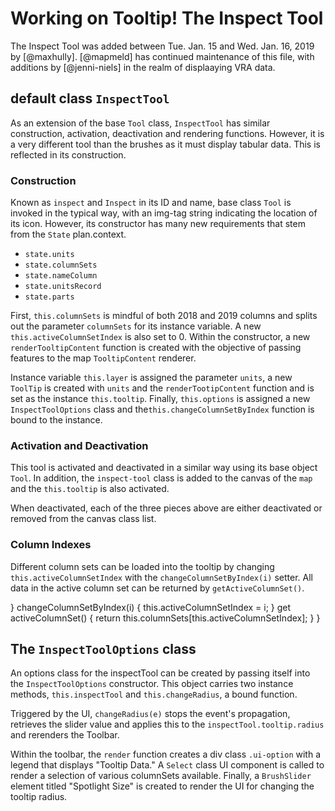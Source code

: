 # Working on Tooltip! The Inspect Tool

The Inspect Tool was added between Tue. Jan. 15 and Wed. Jan. 16, 2019 by
[@maxhully]. [@mapmeld] has continued maintenance of this file, with additions
by [@jenni-niels] in the realm of displaaying VRA data.

## default class `InspectTool`

As an extension of the base `Tool` class, `InspectTool` has similar construction,
activation, deactivation and rendering functions. However, it is a very
different tool than the brushes as it must display tabular data. This is reflected
in its construction.

### Construction

Known as `inspect` and `Inspect` in its ID and name, base class `Tool`
is invoked in the typical way, with an img-tag string indicating the 
location of its icon. However, its constructor has many new requirements
that stem from the `State` plan.context.
- `state.units`
- `state.columnSets`
- `state.nameColumn`
- `state.unitsRecord`
- `state.parts`

First, `this.columnSets` is mindful of both 2018 and 2019 columns and
splits out the parameter `columnSets` for its instance variable. A new
`this.activeColumnSetIndex` is also set to 0. Within the constructor, 
a new `renderTooltipContent` function is created with the objective of
passing features to the map `TooltipContent` renderer.

Instance variable `this.layer` is assigned the parameter `units`, a
new `ToolTip` is created with `units` and the `renderTootipContent`
function and is set as the instance `this.tooltip`. Finally, `this.options`
is assigned a new `InspectToolOptions` class and the`this.changeColumnSetByIndex`
function is bound to the instance. 

### Activation and Deactivation 

This tool is activated and deactivated in a similar way using its base
object `Tool`. In addition, the `inspect-tool` class is added to the 
canvas of the `map` and the `this.tooltip` is also activated. 

When deactivated, each of the three pieces above are either deactivated
or removed from the canvas class list. 

### Column Indexes

Different column sets can be loaded into the tooltip by changing `this.activeColumnSetIndex`
with the `changeColumnSetByIndex(i)` setter. All data in the active column set can be
returned by `getActiveColumnSet()`. 

}
    changeColumnSetByIndex(i) {
        this.activeColumnSetIndex = i;
    }
    get activeColumnSet() {
        return this.columnSets[this.activeColumnSetIndex];
    }
}

## The `InspectToolOptions` class 

An options class for the inspectTool can be created by passing itself into
the `InspectToolOptions` constructor. This object carries two instance
methods, `this.inspectTool` and `this.changeRadius`, a bound function.

Triggered by the UI, `changeRadius(e)` stops the event's propagation, 
retrieves the slider value and applies this to the `inspectTool.tooltip.radius`
and rerenders the Toolbar. 

Within the toolbar, the `render` function creates a div class `.ui-option`
with a legend that displays "Tooltip Data." A `Select` class UI component 
is called to render a selection of various columnSets available. Finally,
a `BrushSlider` element titled "Spotlight Size" is created to render the
UI for changing the tooltip radius. 

